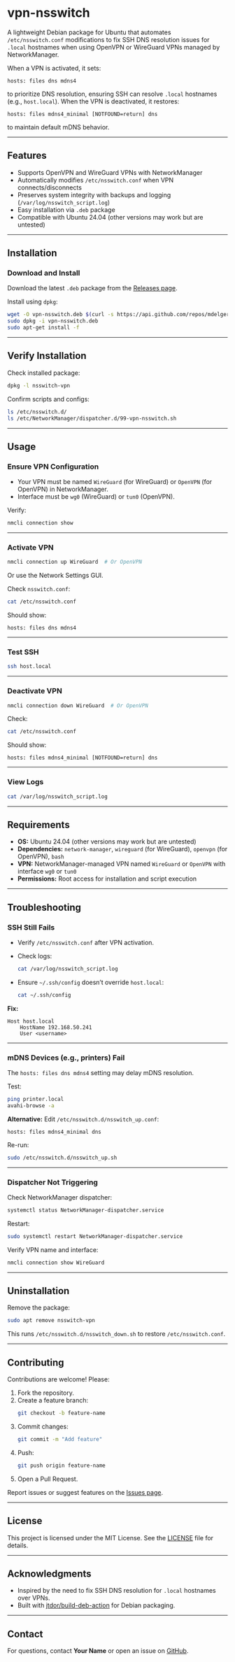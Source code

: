 # vpn-nsswitch

A lightweight Debian package for Ubuntu that automates `/etc/nsswitch.conf` modifications to fix SSH DNS resolution issues for `.local` hostnames when using OpenVPN or WireGuard VPNs managed by NetworkManager.

When a VPN is activated, it sets:

```
hosts: files dns mdns4
```

to prioritize DNS resolution, ensuring SSH can resolve `.local` hostnames (e.g., `host.local`). When the VPN is deactivated, it restores:

```
hosts: files mdns4_minimal [NOTFOUND=return] dns
```

to maintain default mDNS behavior.

---

## Features

- Supports OpenVPN and WireGuard VPNs with NetworkManager
- Automatically modifies `/etc/nsswitch.conf` when VPN connects/disconnects
- Preserves system integrity with backups and logging (`/var/log/nsswitch_script.log`)
- Easy installation via `.deb` package
- Compatible with Ubuntu 24.04 (other versions may work but are untested)

---

## Installation

### Download and Install

Download the latest `.deb` package from the [Releases page](https://github.com/mdelgert/vpn-nsswitch/releases).

Install using `dpkg`:

```sh
wget -O vpn-nsswitch.deb $(curl -s https://api.github.com/repos/mdelgert/vpn-nsswitch/releases/latest | grep "browser_download_url.*deb" | cut -d '"' -f 4)
sudo dpkg -i vpn-nsswitch.deb
sudo apt-get install -f
```

---

## Verify Installation

Check installed package:

```sh
dpkg -l nsswitch-vpn
```

Confirm scripts and configs:

```sh
ls /etc/nsswitch.d/
ls /etc/NetworkManager/dispatcher.d/99-vpn-nsswitch.sh
```

---

## Usage

### Ensure VPN Configuration

- Your VPN must be named `WireGuard` (for WireGuard) or `OpenVPN` (for OpenVPN) in NetworkManager.
- Interface must be `wg0` (WireGuard) or `tun0` (OpenVPN).

Verify:

```sh
nmcli connection show
```

---

### Activate VPN

```sh
nmcli connection up WireGuard  # Or OpenVPN
```

Or use the Network Settings GUI.

Check `nsswitch.conf`:

```sh
cat /etc/nsswitch.conf
```

Should show:

```
hosts: files dns mdns4
```

---

### Test SSH

```sh
ssh host.local
```

---

### Deactivate VPN

```sh
nmcli connection down WireGuard  # Or OpenVPN
```

Check:

```sh
cat /etc/nsswitch.conf
```

Should show:

```
hosts: files mdns4_minimal [NOTFOUND=return] dns
```

---

### View Logs

```sh
cat /var/log/nsswitch_script.log
```

---

## Requirements

- **OS:** Ubuntu 24.04 (other versions may work but are untested)
- **Dependencies:** `network-manager`, `wireguard` (for WireGuard), `openvpn` (for OpenVPN), `bash`
- **VPN:** NetworkManager-managed VPN named `WireGuard` or `OpenVPN` with interface `wg0` or `tun0`
- **Permissions:** Root access for installation and script execution

---

## Troubleshooting

### SSH Still Fails

- Verify `/etc/nsswitch.conf` after VPN activation.
- Check logs:

  ```sh
  cat /var/log/nsswitch_script.log
  ```
- Ensure `~/.ssh/config` doesn’t override `host.local`:

  ```sh
  cat ~/.ssh/config
  ```

**Fix:**

```sshconfig
Host host.local
    HostName 192.168.50.241
    User <username>
```

---

### mDNS Devices (e.g., printers) Fail

The `hosts: files dns mdns4` setting may delay mDNS resolution.

Test:

```sh
ping printer.local
avahi-browse -a
```

**Alternative:** Edit `/etc/nsswitch.d/nsswitch_up.conf`:

```
hosts: files mdns4_minimal dns
```

Re-run:

```sh
sudo /etc/nsswitch.d/nsswitch_up.sh
```

---

### Dispatcher Not Triggering

Check NetworkManager dispatcher:

```sh
systemctl status NetworkManager-dispatcher.service
```

Restart:

```sh
sudo systemctl restart NetworkManager-dispatcher.service
```

Verify VPN name and interface:

```sh
nmcli connection show WireGuard
```

---

## Uninstallation

Remove the package:

```sh
sudo apt remove nsswitch-vpn
```

This runs `/etc/nsswitch.d/nsswitch_down.sh` to restore `/etc/nsswitch.conf`.

---

## Contributing

Contributions are welcome! Please:

1. Fork the repository.
2. Create a feature branch:
   ```sh
   git checkout -b feature-name
   ```
3. Commit changes:
   ```sh
   git commit -m "Add feature"
   ```
4. Push:
   ```sh
   git push origin feature-name
   ```
5. Open a Pull Request.

Report issues or suggest features on the [Issues page](https://github.com/mdelgert/vpn-nsswitch/issues).

---

## License

This project is licensed under the MIT License. See the [LICENSE](LICENSE) file for details.

---

## Acknowledgments

- Inspired by the need to fix SSH DNS resolution for `.local` hostnames over VPNs.
- Built with [jtdor/build-deb-action](https://github.com/jtdor/build-deb-action) for Debian packaging.

---

## Contact

For questions, contact **Your Name** or open an issue on [GitHub](https://github.com/mdelgert/vpn-nsswitch/issues).
